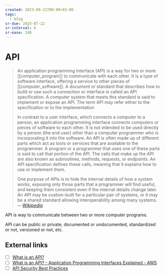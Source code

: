 ```yaml
---
created: 2023-09-21T00:00+03:00
tags:
  - blog
sr-due: 2025-07-22
sr-interval: 6
sr-ease: 248
---
```


# API

> An application programming interface (API) is a way for two or more [[computer_program]] to communicate with each other. It is a type of software interface, offering a service to other pieces of [[computer_software]]. A document or standard that describes how to build or use such a connection or interface is called an API specification. A computer system that meets this standard is said to implement or expose an API. The term API may refer either to the specification or to the implementation
>
> In contrast to a user interface, which connects a computer to a person, an application programming interface connects computers or pieces of software to each other. It is not intended to be used directly by a person (the end user) other than a computer programmer who is incorporating it into the software. An API is often made up of different parts which act as tools or services that are available to the programmer. A program or a programmer that uses one of these parts is said to call that portion of the API. The calls that make up the API are also known as subroutines, methods, requests, or endpoints. An API specification defines these calls, meaning that it explains how to use or implement them.
>
> One purpose of APIs is to hide the internal details of how a system works, exposing only those parts that a programmer will find useful, and keeping them consistent even if the internal details change later. An API may be custom-built for a particular pair of systems, or it may be a shared standard allowing interoperability among many systems.\
> — <cite>[Wikipedia](https://en.wikipedia.org/wiki/API)</cite>

API is way to communicate between two or more computer programs.

API can be public or private, documented or undocumented, standardized or not, versioned or not, etc.

## External links

- [ ] [What is an API?](https://www.youtube.com/watch?v=s7wmiS2mSXY)
- [ ] [What is an API? - Application Programming Interfaces Explained - AWS](https://aws.amazon.com/what-is/api/)
- [ ] [API Security Best Practices](https://roadmap.sh/best-practices/api-security)
